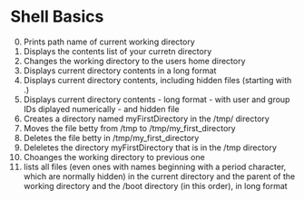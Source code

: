 # Shell Basics
0. Prints path name of current working directory
1. Displays the contents list of your curretn directory
2. Changes the working directory to the users home directory
3. Displays current directory contents in a long format
4. Displays current directory contents, including hidden files (starting with .)
5. Displays current directory contents - long format - with user and group IDs diplayed numerically - and hidden file
6. Creates a directory named myFirstDirectory in the /tmp/ directory
7. Moves the file betty from /tmp to /tmp/my_first_directory
8. Deletes the file betty in /tmp/my_first_directory
9. Deleletes the directory myFirstDirectory that is in the /tmp directory
10. Choanges the working directory to previous one
11. lists all files (even ones with names beginning with a period character, which are normally hidden) in the current directory and the parent of the working directory and the /boot directory (in this order), in long format
